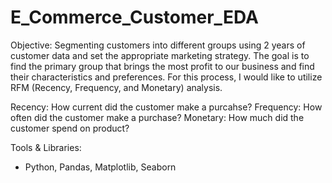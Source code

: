# E_Commerce_Customer_EDA

Objective:
Segmenting customers into different groups using 2 years of customer data and set the appropriate marketing strategy. The goal is to find the primary group that brings the most profit to our business and find their characteristics and preferences. For this process, I would like to utilize RFM (Recency, Frequency, and Monetary) analysis.

Recency: How current did the customer make a purcahse?
Frequency: How often did the customer make a purchase?
Monetary: How much did the customer spend on product?

Tools & Libraries:
- Python, Pandas, Matplotlib, Seaborn
